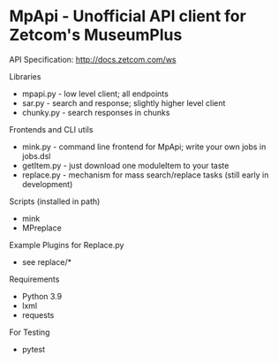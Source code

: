 # MpApi - Unofficial API client for Zetcom's MuseumPlus

API Specification: http://docs.zetcom.com/ws

Libraries
* mpapi.py   - low level client; all endpoints 
* sar.py     - search and response; slightly higher level client
* chunky.py  - search responses in chunks

Frontends and CLI utils
* mink.py    - command line frontend for MpApi; write your own jobs in jobs.dsl
* getItem.py - just download one moduleItem to your taste
* replace.py - mechanism for mass search/replace tasks (still early in 
			   development)

Scripts (installed in path)
* mink
* MPreplace

Example Plugins for Replace.py
* see replace/*

Requirements
* Python 3.9
* lxml
* requests

For Testing
* pytest 
